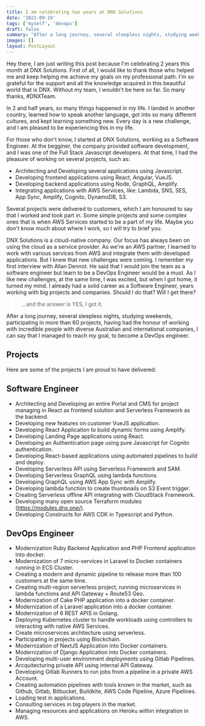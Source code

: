 ```yaml
---
title: I am celebrating two years at DNX Solutions
date: '2021-09-19'
tags: ['myself', 'devops']
draft: false
summary: "After a long journey, several sleepless nights, studying weekends, participating in more than 60 projects, having had the honour of working with incredible people with diverse Australian and international companies, I can say that I managed to reach my goal, to become a DevOps engineer."
images: []
layout: PostLayout
---
```


Hey there, I am just writing this post because I'm celebrating 2 years this month at DNX Solutions.
First of all, I would like to thank those who helped me and keep helping me achieve my goals on my professional path. I'm so grateful for the support and all the knowledge acquired in this beautiful world that is DNX. Without my team, I wouldn't be here so far. So many thanks, #DNXTeam.

In 2 and half years, so many things happened in my life. I landed in another country, learned how to speak another language, got into so many different cultures, and kept learning something new. Every day is a new challenge, and I am pleased to be experiencing this in my life.

For those who don't know, I started at DNX Solutions, working as a Software Engineer. At the begginer, the company provided software development, and I was one of the Full Stack Javascript developers. At that time, I had the pleasure of working on several projects, such as:

- Architecting and Developing several applications using Javascript.
- Developing frontend applications using React, Angular, VueJS.
- Developing backend applications using Node, GraphQL, Amplify.
- Integrating applications with AWS Services, like: Lambda, SNS, SES, App Sync, Amplify, Cognito, DynamoDB, S3.

Several projects were delivered to customers, which I am honoured to say that I worked and took part in. Some simple projects and some complex ones that is when AWS Services started to be a part of my life. Maybe you don't know much about where I work, so I will try to brief you.

DNX Solutions is a cloud-native company. Our focus has always been on using the cloud as a service provider. As we're an AWS partner, I learned to work with various services from AWS and integrate them with developed applications. But I knew that new challenges were coming. I remember my first interview with Allan Dennot. He said that I would join the team as a software engineer but learn to be a DevOps Engineer would be a must. As I like new challenges, at the same time, I was excited, but when I got home, it turned my mind. I already had a solid career as a Software Engineer, years working with big projects and companies. Should I do that? Will I get there?

> ...and the answer is YES, I got it.

After a long journey, several sleepless nights, studying weekends, participating in more than 60 projects, having had the honour of working with incredible people with diverse Australian and international companies, I can say that I managed to reach my goal, to become a DevOps engineer.

## Projects

Here are some of the projects I am proud to have delivered:

## Software Engineer
- Architecting and Developing an entire Portal and CMS for project managing in React as frontend solution and Serverless Framework as the backend.
- Developing new features on customer VueJS application.
- Developing React Application to build dynamic forms using Amplify.
- Developing Landing Page applications using React.
- Developing an Authentication page using pure Javascript for Cognito authentication.
- Developing React-based applications using automated pipelines to build and deploy.
- Developing Serverless API using Serverless Framework and SAM.
- Developing Serverless GraphQL using lambda functions.
- Developing GraphQL using AWS App Sync with Amplify.
- Developing lambda function to create thumbnails on S3 Event trigger.
- Creating Serverless offline API integrating with CloudStack Framework.
- Developing many open source Terraform modules (https://modules.dnx.one/).
- Developing Constructs for AWS CDK in Typescript and Python.

## DevOps Engineer
- Modernization Ruby Backend Application and PHP Frontend application into docker.
- Modernization of 7 micro-services in Laravel to Docker containers running in ECS Cluster.
- Creating a modern and dynamic pipeline to release more than 100 customers at the same time.
- Creating multi-region serverless project, running microservices in lambda functions and API Gateway + Route53 Geo.
- Modernization of Cake PHP application into a docker container.
- Modernization of a Laravel application into a docker container.
- Modernization of 6 REST APIS in Golang.
- Deploying Kubernetes cluster to handle workloads using controllers to interacting with native AWS Services.
- Create microservices architecture using serverless.
- Participating in projects using Blockchain.
- Modernization of NextJS Application into Docker containers.
- Modernization of Django Application into Docker containers.
- Developing multi-user environment deployments using Gitlab Pipelines.
- Arcquitecturing private API using internal API Gateway.
- Developing Gitlab Runners to run jobs from a pipeline in a private AWS Account.
- Creating automation pipelines with tools known in the market, such as Github, Gitlab, Bitbucket, Buildkite, AWS Code Pipeline, Azure Pipelines.
- Loading test in applications.
- Consulting services in big players in the market.
- Managing resources and applications on Heroku within integration in AWS.